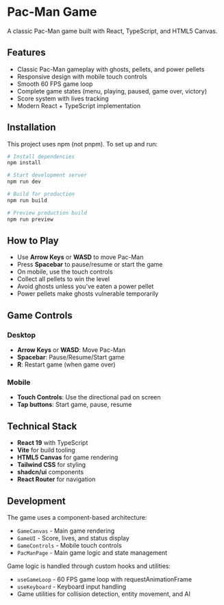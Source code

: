 # Pac-Man Game

A classic Pac-Man game built with React, TypeScript, and HTML5 Canvas.

## Features

- Classic Pac-Man gameplay with ghosts, pellets, and power pellets
- Responsive design with mobile touch controls
- Smooth 60 FPS game loop
- Complete game states (menu, playing, paused, game over, victory)
- Score system with lives tracking
- Modern React + TypeScript implementation

## Installation

This project uses npm (not pnpm). To set up and run:

```bash
# Install dependencies
npm install

# Start development server
npm run dev

# Build for production  
npm run build

# Preview production build
npm run preview
```

## How to Play

- Use **Arrow Keys** or **WASD** to move Pac-Man
- Press **Spacebar** to pause/resume or start the game
- On mobile, use the touch controls
- Collect all pellets to win the level
- Avoid ghosts unless you've eaten a power pellet
- Power pellets make ghosts vulnerable temporarily

## Game Controls

### Desktop
- **Arrow Keys** or **WASD**: Move Pac-Man
- **Spacebar**: Pause/Resume/Start game
- **R**: Restart game (when game over)

### Mobile
- **Touch Controls**: Use the directional pad on screen
- **Tap buttons**: Start game, pause, resume

## Technical Stack

- **React 19** with TypeScript
- **Vite** for build tooling
- **HTML5 Canvas** for game rendering
- **Tailwind CSS** for styling
- **shadcn/ui** components
- **React Router** for navigation

## Development

The game uses a component-based architecture:

- `GameCanvas` - Main game rendering
- `GameUI` - Score, lives, and status display
- `GameControls` - Mobile touch controls
- `PacManPage` - Main game logic and state management

Game logic is handled through custom hooks and utilities:
- `useGameLoop` - 60 FPS game loop with requestAnimationFrame
- `useKeyboard` - Keyboard input handling
- Game utilities for collision detection, entity movement, and AI